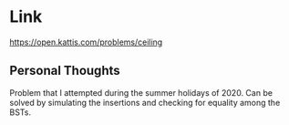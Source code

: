 # Link

https://open.kattis.com/problems/ceiling

## Personal Thoughts

Problem that I attempted during the summer holidays of 2020. Can be solved by simulating the insertions and checking for equality among the BSTs.

